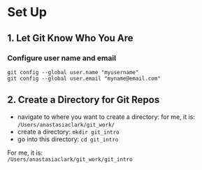 # Set Up

## 1.  Let Git Know Who You Are

### Configure user name and email 
`git config --global user.name "myusername"`  
`git config --global user.email "myname@email.com"`  

## 2. Create a Directory for Git Repos
* navigate to where you want to create a directory:  for me, it is:  `/Users/anastasiaclark/git_work/`
* create a directory:  `mkdir git_intro`
* go into this directory:  `cd git_intro`

For me, it is:   
`/Users/anastasiaclark/git_work/git_intro`  
